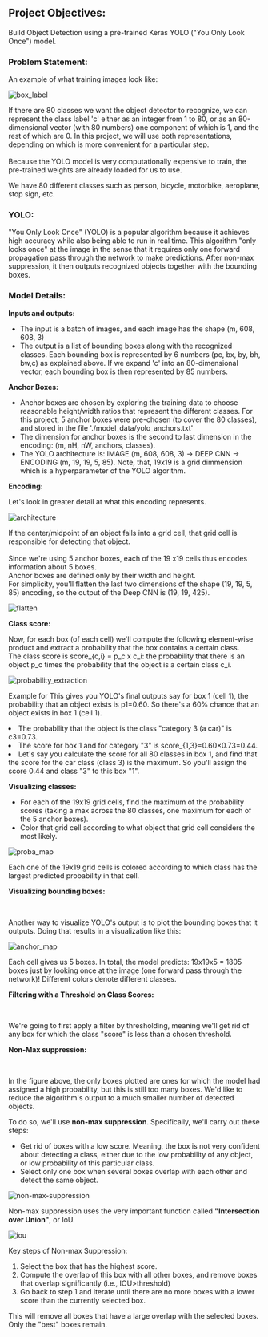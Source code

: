 ## Project Objectives:

Build Object Detection using a pre-trained Keras YOLO ("You Only Look Once") model.

### Problem Statement:

An example of what training images look like:

![box_label](./images/box_label.png)

If there are 80 classes we want the object detector to recognize, we can represent the class label 'c' either as an integer from 1 to 80, or as an 80-dimensional vector (with 80 numbers) one component of which is 1, and the rest of which are 0. In this project, we will use both representations, depending on which is more convenient for a particular step.
<br><br>
Because the YOLO model is very computationally expensive to train, the pre-trained weights are already loaded for us to use. 

We have 80 different classes such as person, bicycle, motorbike, aeroplane, stop sign, etc.

### YOLO:

"You Only Look Once" (YOLO) is a popular algorithm because it achieves high accuracy while also being able to run in real time. This algorithm "only looks once" at the image in the sense that it requires only one forward propagation pass through the network to make predictions. After non-max suppression, it then outputs recognized objects together with the bounding boxes.

### Model Details:

**Inputs and outputs:**<br>

<ul>
    <li>The input is a batch of images, and each image has the shape (m, 608, 608, 3)</li>
    <li>The output is a list of bounding boxes along with the recognized classes. Each bounding box is represented by 6 numbers (pc, bx, by, bh, bw,c) as explained above. If we expand 'c' into an 80-dimensional vector, each bounding box is then represented by 85 numbers.</li>
</ul>

**Anchor Boxes:**<br>

<ul>
    <li>Anchor boxes are chosen by exploring the training data to choose reasonable height/width ratios that represent the different classes. For this project, 5 anchor boxes were pre-chosen (to cover the 80 classes), and stored in the file './model_data/yolo_anchors.txt'</li>
    <li>The dimension for anchor boxes is the second to last dimension in the encoding: (m, nH, nW, anchors, classes).</li>
    <li>The YOLO architecture is: IMAGE (m, 608, 608, 3) -> DEEP CNN -> ENCODING (m, 19, 19, 5, 85). Note, that, 19x19 is a grid dimmension which is a hyperparameter of the YOLO algorithm.</li>
</ul>

**Encoding:**<br>

Let's look in greater detail at what this encoding represents.

![architecture](./images/architecture.png)

If the center/midpoint of an object falls into a grid cell, that grid cell is responsible for detecting that object.
<br><br>
Since we're using 5 anchor boxes, each of the 19 x19 cells thus encodes information about 5 boxes.<br>Anchor boxes are defined only by their width and height.
<br>
For simplicity, you'll flatten the last two dimensions of the shape (19, 19, 5, 85) encoding, so the output of the Deep CNN is (19, 19, 425).

![flatten](./images/flatten.png)

**Class score:**<br>

Now, for each box (of each cell) we'll compute the following element-wise product and extract a probability that the box contains a certain class.
<br>
The class score is score_{c,i} = p_c x c_i: the probability that there is an object p_c times the probability that the object is a certain class c_i.

![probability_extraction](./images/probability_extraction.png)

Example for This gives you YOLO's final outputs say for box 1 (cell 1), the probability that an object exists is p1=0.60. So there's a 60% chance that an object exists in box 1 (cell 1).</li>
    <li>The probability that the object is the class "category 3 (a car)" is c3=0.73.</li>
    <li>The score for box 1 and for category "3" is score_{1,3}=0.60×0.73=0.44.</li>
    <li>Let's say you calculate the score for all 80 classes in box 1, and find that the score for the car class (class 3) is the maximum. So you'll assign the score 0.44 and class "3" to this box "1".</li>
</ul>

**Visualizing classes:**
<br>

<ul>
    <li>For each of the 19x19 grid cells, find the maximum of the probability scores (taking a max across the 80 classes, one maximum for each of the 5 anchor boxes).</li>
    <li>Color that grid cell according to what object that grid cell considers the most likely.</li>
</ul>

![proba_map](./images/proba_map.png)

Each one of the 19x19 grid cells is colored according to which class has the largest predicted probability in that cell.

**Visualizing bounding boxes:**

<br>

Another way to visualize YOLO's output is to plot the bounding boxes that it outputs. Doing that results in a visualization like this: 

![anchor_map](./images/anchor_map.png)

Each cell gives us 5 boxes. In total, the model predicts: 19x19x5 = 1805 boxes just by looking once at the image (one forward pass through the network)! Different colors denote different classes.

**Filtering with a Threshold on Class Scores:**

<br>

We're going to first apply a filter by thresholding, meaning we'll get rid of any box for which the class "score" is less than a chosen threshold.

**Non-Max suppression:**

<br>

In the figure above, the only boxes plotted are ones for which the model had assigned a high probability, but this is still too many boxes. We'd like to reduce the algorithm's output to a much smaller number of detected objects.

To do so, we'll use **non-max suppression**. Specifically, we'll carry out these steps: 

<ul>
    <li>Get rid of boxes with a low score. Meaning, the box is not very confident about detecting a class, either due to the low probability of any object, or low probability of this particular class.</li>
    <li>Select only one box when several boxes overlap with each other and detect the same object.</li>
</ul>

![non-max-suppression](./images/non-max-suppression.png)

Non-max suppression uses the very important function called **"Intersection over Union"**, or IoU.

![iou](./images/iou.png)

Key steps of Non-max Suppression:

<ol>
    <li>Select the box that has the highest score.</li>
    <li>Compute the overlap of this box with all other boxes, and remove boxes that overlap significantly (i.e., IOU>threshold)</li>
    <li>Go back to step 1 and iterate until there are no more boxes with a lower score than the currently selected box.</li>
</ol>

This will remove all boxes that have a large overlap with the selected boxes. Only the "best" boxes remain.